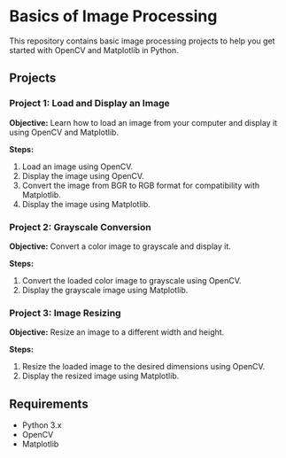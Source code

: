 # Basics of Image Processing

This repository contains basic image processing projects to help you get started with OpenCV and Matplotlib in Python.

## Projects

### Project 1: Load and Display an Image

**Objective:** Learn how to load an image from your computer and display it using OpenCV and Matplotlib.

**Steps:**
1. Load an image using OpenCV.
2. Display the image using OpenCV.
3. Convert the image from BGR to RGB format for compatibility with Matplotlib.
4. Display the image using Matplotlib.

### Project 2: Grayscale Conversion

**Objective:** Convert a color image to grayscale and display it.

**Steps:**
1. Convert the loaded color image to grayscale using OpenCV.
2. Display the grayscale image using Matplotlib.

### Project 3: Image Resizing

**Objective:** Resize an image to a different width and height.

**Steps:**
1. Resize the loaded image to the desired dimensions using OpenCV.
2. Display the resized image using Matplotlib.

## Requirements

- Python 3.x
- OpenCV
- Matplotlib
